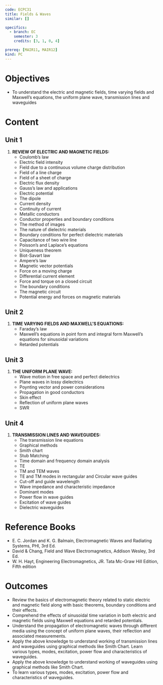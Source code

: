 ```yaml
---
code: ECPC31
title: Fields & Waves
similar: []

specifics:
  - branch: EC
    semester: 3
    credits: [3, 1, 0, 4]

prereq: [MAIR11, MAIR12]
kind: PC
---
```


# Objectives

- To understand the electric and magnetic fields, time varying fields and Maxwell’s equations, the uniform plane wave, transmission lines and waveguides

# Content

## Unit 1

1. **REVIEW OF ELECTRIC AND MAGNETIC FIELDS:**
   - Coulomb’s law
   - Electric field intensity
   - Field due to a continuous volume charge distribution
   - Field of a line charge
   - Field of a sheet of charge
   - Electric flux density
   - Gauss’s law and applications
   - Electric potential
   - The dipole
   - Current density
   - Continuity of current
   - Metallic conductors
   - Conductor properties and boundary conditions
   - The method of images
   - The nature of dielectric materials
   - Boundary conditions for perfect dielectric materials
   - Capacitance of two wire line
   - Poisson’s and Laplace’s equations
   - Uniqueness theorem
   - Biot-Savart law
   - Ampere’s law
   - Magnetic vector potentials
   - Force on a moving charge
   - Differential current element
   - Force and torque on a closed circuit
   - The boundary conditions
   - The magnetic circuit
   - Potential energy and forces on magnetic materials

## Unit 2

1. **TIME VARYING FIELDS AND MAXWELL’S EQUATIONS:**
   - Faraday’s law
   - Maxwell’s equations in point form and integral form Maxwell’s equations for sinusoidal variations
   - Retarded potentials

## Unit 3

1. **THE UNIFORM PLANE WAVE:**
   - Wave motion in free space and perfect dielectrics
   - Plane waves in lossy dielectrics
   - Poynting vector and power considerations
   - Propagation in good conductors
   - Skin effect
   - Reflection of uniform plane waves
   - SWR

## Unit 4

1. **TRANSMISSION LINES AND WAVEGUIDES:**
   - The transmission line equations
   - Graphical methods
   - Smith chart
   - Stub Matching
   - Time domain and frequency domain analysis
   - TE
   - TM and TEM waves
   - TE and TM modes in rectangular and Circular wave guides
   - Cut-off and guide wavelength
   - Wave impedance and characteristic impedance
   - Dominant modes
   - Power flow in wave guides
   - Excitation of wave guides
   - Dielectric waveguides

# Reference Books

- E. C. Jordan and K. G. Balmain, Electromagnetic Waves and Radiating Systems, PHI, 3rd Ed.
- David & Chang, Field and Wave Electromagnetics, Addison Wesley, 3rd Ed.
- W. H. Hayt, Engineering Electromagnetics, JR. Tata Mc-Graw Hill Edition, Fifth edition

# Outcomes

- Review the basics of electromagnetic theory related to static electric and magnetic field along with basic theorems, boundary conditions and their effects.
- Comprehend the effects of sinusoidal time variation in both electric and magnetic fields using Maxwell equations and retarded potentials.
- Understand the propagation of electromagnetic waves through different media using the concept of uniform plane waves, their reflection and associated measurements.
- Apply the above knowledge to understand working of transmission lines and waveguides using graphical methods like Smith Chart. Learn various types, modes, excitation, power flow and characteristics of waveguides.
- Apply the above knowledge to understand working of waveguides using graphical methods like Smith Chart.
- To learn various types, modes, excitation, power flow and characteristics of waveguides.
